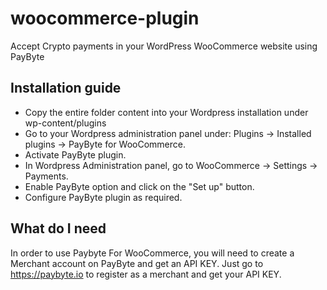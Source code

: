 # woocommerce-plugin
Accept Crypto payments in your WordPress WooCommerce website using PayByte

## Installation guide

- Copy the entire folder content into your Wordpress installation under wp-content/plugins
- Go to your Wordpress administration panel under: Plugins -> Installed plugins -> PayByte for WooCommerce. 
- Activate PayByte plugin.
- In Wordpress Administration panel, go to WooCommerce -> Settings -> Payments. 
- Enable PayByte option and click on the "Set up" button.
- Configure PayByte plugin as required.

## What do I need
In order to use Paybyte For WooCommerce, you will need to create a Merchant account on PayByte and get an API KEY.
Just go to https://paybyte.io to register as a merchant and get your API KEY.
